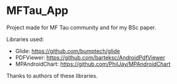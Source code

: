 # MFTau_App
Project made for MF Tau community and for my BSc paper.

Libraries used:
- Glide: https://github.com/bumptech/glide
- PDFViewer: https://github.com/barteksc/AndroidPdfViewer
- MPAndroidChart: https://github.com/PhilJay/MPAndroidChart

Thanks to authors of these libraries.
